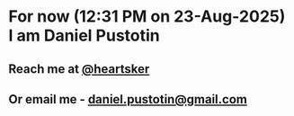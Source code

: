 # For now (12:31 PM on 23-Aug-2025) I am Daniel Pustotin
## Reach me at [@heartsker](https://t.me/heartsker)
## Or email me - daniel.pustotin@gmail.com
